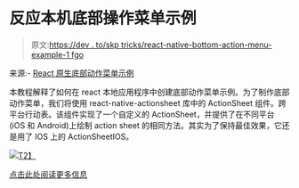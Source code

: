 # 反应本机底部操作菜单示例

> 原文:[https://dev . to/skp tricks/react-native-bottom-action-menu-example-1 fgo](https://dev.to/skptricks/react-native-bottom-action-menu-example-1fgo)

来源:- [React 原生底部动作菜单示例](https://www.skptricks.com/2019/08/react-native-bottom-action-menu-example.html)

本教程解释了如何在 react 本地应用程序中创建底部动作菜单示例。为了制作底部动作菜单，我们将使用 react-native-actionsheet 库中的 ActionSheet 组件。跨平台行动表。该组件实现了一个自定义的 ActionSheet，并提供了在不同平台(iOS 和 Android)上绘制 action sheet 的相同方法。其实为了保持最佳效果，它还是用了 IOS 上的 ActionSheetIOS。

[![](../Images/f8aeaae0abcaa28a6bc08b751fe8b9f4.png)T2】](https://res.cloudinary.com/practicaldev/image/fetch/s--KJLEfR2b--/c_limit%2Cf_auto%2Cfl_progressive%2Cq_auto%2Cw_880/https://1.bp.blogspot.com/-19_42d7Jhbw/XUbB2GrQW8I/AAAAAAAADKw/9QOFUQcwZ0wnIfsANPN6TJij9AzsPcGmgCLcBGAs/s400/react-native-bottom-action-menu-example.jpg)

[点击此处阅读更多信息](https://www.skptricks.com/2019/08/react-native-bottom-action-menu-example.html)